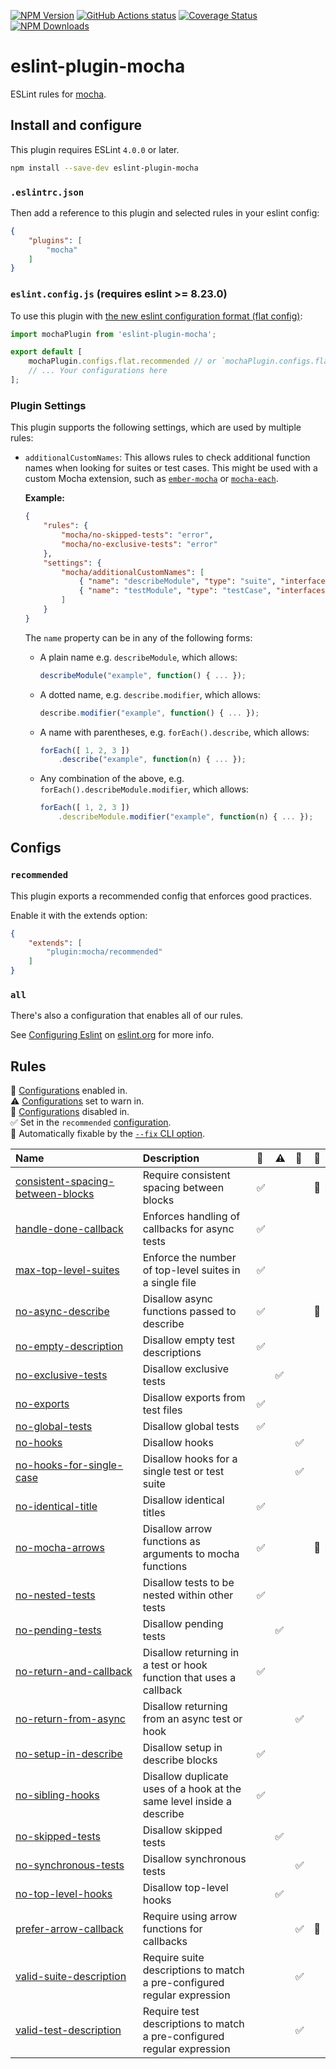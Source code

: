 [![NPM Version](https://img.shields.io/npm/v/eslint-plugin-mocha.svg?style=flat)](https://www.npmjs.org/package/eslint-plugin-mocha)
[![GitHub Actions status](https://github.com/lo1tuma/eslint-plugin-mocha/workflows/CI/badge.svg)](https://github.com/lo1tuma/eslint-plugin-mocha/actions)
[![Coverage Status](https://img.shields.io/coveralls/lo1tuma/eslint-plugin-mocha/main.svg?style=flat)](https://coveralls.io/r/lo1tuma/eslint-plugin-mocha)
[![NPM Downloads](https://img.shields.io/npm/dm/eslint-plugin-mocha.svg?style=flat)](https://www.npmjs.org/package/eslint-plugin-mocha)

# eslint-plugin-mocha

ESLint rules for [mocha](http://mochajs.org/).

## Install and configure

This plugin requires ESLint `4.0.0` or later.

```bash
npm install --save-dev eslint-plugin-mocha
```

### `.eslintrc.json`

Then add a reference to this plugin and selected rules in your eslint config:

```json
{
    "plugins": [
        "mocha"
    ]
}
```

### `eslint.config.js` (requires eslint >= 8.23.0)

To use this plugin with [the new eslint configuration format (flat config)](https://eslint.org/docs/latest/use/configure/configuration-files-new):

```js
import mochaPlugin from 'eslint-plugin-mocha';

export default [
    mochaPlugin.configs.flat.recommended // or `mochaPlugin.configs.flat.all` to enable all
    // ... Your configurations here
];
```

### Plugin Settings

This plugin supports the following settings, which are used by multiple rules:

* `additionalCustomNames`: This allows rules to check additional function names when looking for suites or test cases. This might be used with a custom Mocha extension, such as [`ember-mocha`](https://github.com/switchfly/ember-mocha) or [`mocha-each`](https://github.com/ryym/mocha-each).

   **Example:**

    ```json
    {
        "rules": {
            "mocha/no-skipped-tests": "error",
            "mocha/no-exclusive-tests": "error"
        },
        "settings": {
            "mocha/additionalCustomNames": [
                { "name": "describeModule", "type": "suite", "interfaces": [ "BDD" ] },
                { "name": "testModule", "type": "testCase", "interfaces": [ "TDD" ] }
            ]
        }
    }
    ```

  The `name` property can be in any of the following forms:
  * A plain name e.g. `describeModule`, which allows:

    ```javascript
    describeModule("example", function() { ... });
    ```

  * A dotted name, e.g. `describe.modifier`, which allows:

    ```javascript
    describe.modifier("example", function() { ... });
    ```

  * A name with parentheses, e.g. `forEach().describe`, which allows:

    ```javascript
    forEach([ 1, 2, 3 ])
        .describe("example", function(n) { ... });
    ```

  * Any combination of the above, e.g. `forEach().describeModule.modifier`, which allows:

    ```javascript
    forEach([ 1, 2, 3 ])
        .describeModule.modifier("example", function(n) { ... });
    ```

## Configs

### `recommended`

This plugin exports a recommended config that enforces good practices.

Enable it with the extends option:

```json
{
    "extends": [
        "plugin:mocha/recommended"
    ]
}
```

### `all`

There's also a configuration that enables all of our rules.

See [Configuring Eslint](http://eslint.org/docs/user-guide/configuring) on [eslint.org](http://eslint.org) for more info.

## Rules

<!-- begin auto-generated rules list -->

💼 [Configurations](https://github.com/lo1tuma/eslint-plugin-mocha#configs) enabled in.\
⚠️ [Configurations](https://github.com/lo1tuma/eslint-plugin-mocha#configs) set to warn in.\
🚫 [Configurations](https://github.com/lo1tuma/eslint-plugin-mocha#configs) disabled in.\
✅ Set in the `recommended` [configuration](https://github.com/lo1tuma/eslint-plugin-mocha#configs).\
🔧 Automatically fixable by the [`--fix` CLI option](https://eslint.org/docs/user-guide/command-line-interface#--fix).

| Name                                                                                 | Description                                                             | 💼 | ⚠️ | 🚫 | 🔧 |
| :----------------------------------------------------------------------------------- | :---------------------------------------------------------------------- | :- | :- | :- | :- |
| [consistent-spacing-between-blocks](docs/rules/consistent-spacing-between-blocks.md) | Require consistent spacing between blocks                               | ✅  |    |    | 🔧 |
| [handle-done-callback](docs/rules/handle-done-callback.md)                           | Enforces handling of callbacks for async tests                          | ✅  |    |    |    |
| [max-top-level-suites](docs/rules/max-top-level-suites.md)                           | Enforce the number of top-level suites in a single file                 | ✅  |    |    |    |
| [no-async-describe](docs/rules/no-async-describe.md)                                 | Disallow async functions passed to describe                             | ✅  |    |    | 🔧 |
| [no-empty-description](docs/rules/no-empty-description.md)                           | Disallow empty test descriptions                                        | ✅  |    |    |    |
| [no-exclusive-tests](docs/rules/no-exclusive-tests.md)                               | Disallow exclusive tests                                                |    | ✅  |    |    |
| [no-exports](docs/rules/no-exports.md)                                               | Disallow exports from test files                                        | ✅  |    |    |    |
| [no-global-tests](docs/rules/no-global-tests.md)                                     | Disallow global tests                                                   | ✅  |    |    |    |
| [no-hooks](docs/rules/no-hooks.md)                                                   | Disallow hooks                                                          |    |    | ✅  |    |
| [no-hooks-for-single-case](docs/rules/no-hooks-for-single-case.md)                   | Disallow hooks for a single test or test suite                          |    |    | ✅  |    |
| [no-identical-title](docs/rules/no-identical-title.md)                               | Disallow identical titles                                               | ✅  |    |    |    |
| [no-mocha-arrows](docs/rules/no-mocha-arrows.md)                                     | Disallow arrow functions as arguments to mocha functions                | ✅  |    |    | 🔧 |
| [no-nested-tests](docs/rules/no-nested-tests.md)                                     | Disallow tests to be nested within other tests                          | ✅  |    |    |    |
| [no-pending-tests](docs/rules/no-pending-tests.md)                                   | Disallow pending tests                                                  |    | ✅  |    |    |
| [no-return-and-callback](docs/rules/no-return-and-callback.md)                       | Disallow returning in a test or hook function that uses a callback      | ✅  |    |    |    |
| [no-return-from-async](docs/rules/no-return-from-async.md)                           | Disallow returning from an async test or hook                           |    |    | ✅  |    |
| [no-setup-in-describe](docs/rules/no-setup-in-describe.md)                           | Disallow setup in describe blocks                                       | ✅  |    |    |    |
| [no-sibling-hooks](docs/rules/no-sibling-hooks.md)                                   | Disallow duplicate uses of a hook at the same level inside a describe   | ✅  |    |    |    |
| [no-skipped-tests](docs/rules/no-skipped-tests.md)                                   | Disallow skipped tests                                                  |    | ✅  |    |    |
| [no-synchronous-tests](docs/rules/no-synchronous-tests.md)                           | Disallow synchronous tests                                              |    |    | ✅  |    |
| [no-top-level-hooks](docs/rules/no-top-level-hooks.md)                               | Disallow top-level hooks                                                |    | ✅  |    |    |
| [prefer-arrow-callback](docs/rules/prefer-arrow-callback.md)                         | Require using arrow functions for callbacks                             |    |    | ✅  | 🔧 |
| [valid-suite-description](docs/rules/valid-suite-description.md)                     | Require suite descriptions to match a pre-configured regular expression |    |    | ✅  |    |
| [valid-test-description](docs/rules/valid-test-description.md)                       | Require test descriptions to match a pre-configured regular expression  |    |    | ✅  |    |

<!-- end auto-generated rules list -->
